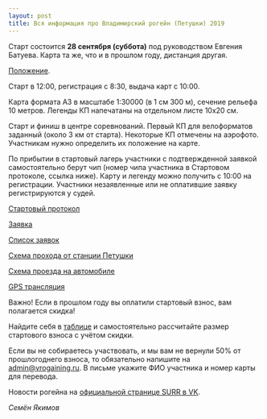 ```yaml
---
layout: post
title: Вся информация про Владимирский рогейн (Петушки) 2019
---
```


Старт состоится **28 сентября (суббота)** под руководством Евгения Батуева. Карта та же, что и в прошлом году, дистанция другая.

[Положение](https://docs.google.com/document/d/1xjgXllj-WTP5odIsgJATstaDevzGz_kWBnCLDs8vEb8). 

Старт в 12:00, регистрация с 8:30, выдача карт с 10:00.

Карта формата А3 в масштабе 1:30000 (в 1 см 300 м), сечение рельефа 10 метров.
Легенды КП напечатаны на отдельном листе 10х20 см.

Старт и финиш в центре соревнований. Первый КП для велоформатов заданный (около 3 км от старта).
Некоторые КП отмечены на аэрофото. Участникам нужно определить их положение на карте.

По прибытии в стартовый лагерь участники с подтвержденной заявкой самостоятельно берут чип (номер чипа участника в Стартовом протоколе, ссылка ниже).
Карту и легенду можно получить с 10:00 на регистрации.
Участники незаявленные или не оплатившие заявку регистрируются у судей. 

[Стартовый протокол](https://vk.com/doc149180_518224478?hash=59d62b16d5ba586fce&dl=e6288fb725c55bf289)

[Заявка](https://docs.google.com/forms/d/e/1FAIpQLSe604yHqEQo3HvptudfEVCd1v-bl4hT76E4Idv0E07VO30CmA/viewform)

[Список заявок](https://docs.google.com/spreadsheets/d/1ETNVOkWNXtUjjMxPhvPujf6hBiNqV7rXjRUijYXeKwQ)

[Схема прохода от станции Петушки](https://nakarte.me/#m=14/55.90467/39.45997&l=O&nktl=HAqe8mPPO_EKtYWDDH4RUA)

[Схема проезда на автомобиле](https://nakarte.me/#m=13/55.91545/39.46049&l=O&nktl=vquiJLCOCsqENGXuyhy1UA)

[GPS трансляция](http://viewer.o-gps-center.ru/viewer/event/6483/)

Важно! Если в прошлом году вы оплатили стартовый взнос, вам полагается скидка!

Найдите себя в [таблице](https://docs.google.com/spreadsheets/d/1snUcehdtb4lZaa_0RqihlxqzF6ttbKwmUhbLh7WqZ5Q/edit?usp=sharing) 
и самостоятельно рассчитайте размер стартового взноса с учётом скидки.

Если вы не собираетесь участвовать, и мы вам не вернули 50% от прошлогоднего взноса, 
то обязательно напишите на [admin@vrogaining.ru](mailto:admin@vrogaining.ru). 
В письме укажите ФИО участника и номер карты для перевода.

Новости рогейна на [официальной странице SURR в VK](https://vk.com/s_u_r_r). 

<div id="vk_post_-169009251_253"></div>
<script type="text/javascript" src="https://vk.com/js/api/openapi.js?162"></script>
<script type="text/javascript">
  (function() {
    VK.Widgets.Post("vk_post_-169009251_253", -169009251, 253, 'hFgi8JwDId0vcRVfSh4EfBTR22c');
  }());
</script>


*Семён Якимов*

